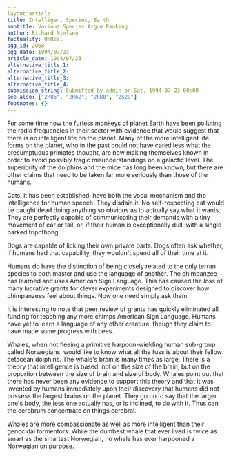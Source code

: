 ```yaml
---
layout:article
title: Intelligent Species, Earth
subtitle: Various Species Argue Ranking
author: Richard Nielsen
factuality: UnReal
pgg_id: 2U68
pgg_date: 1994/07/23
article_date: 1994/07/23
alternative_title_1: 
alternative_title_2: 
alternative_title_3: 
alternative_title_4: 
submission_string: Submitted by admin on Sat, 1994-07-23 00:00
see_also: ["2R85", "2R62", "2R80", "2S29"]
footnotes: {}
---
```

<div>
<p>For some time now the furless monkeys of planet Earth have been polluting the radio frequencies in their sector with evidence that would suggest that there is no intelligent life on the planet. Many of the more intelligent life forms on the planet, who in the past could not have cared less what the presumptuous primates thought, are now making themselves known in order to avoid possibly tragic misunderstandings on a galactic level. The superiority of the dolphins and the mice has long been known, but there are other claims that need to be taken far more seriously than those of the humans.</p>
<p>Cats, it has been established, have both the vocal mechanism and the intelligence for human speech. They disdain it. No self-respecting cat would be caught dead doing anything so obvious as to actually say what it wants. They are perfectly capable of communicating their demands with a tiny movement of ear or tail, or, if their human is exceptionally dull, with a single barked triphthong.</p>
<p>Dogs are capable of licking their own private parts. Dogs often ask whether, if humans had that capability, they wouldn't spend all of their time at it.</p>
<p>Humans do have the distinction of being closely related to the only terran species to both master and use the language of another. The chimpanzee has learned and uses American Sign Language. This has caused the loss of many lucrative grants for clever experiments designed to discover how chimpanzees feel about things. Now one need simply ask them.</p>
<p>It is interesting to note that peer review of grants has quickly eliminated all funding for teaching any more chimps American Sign Language. Humans have yet to learn a language of any other creature, though they claim to have made some progress with bees.</p>
<p>Whales, when not fleeing a primitive harpoon-wielding human sub-group called Norwegians, would like to know what all the fuss is about their fellow cetacean dolphins. The whale's brain is many times as large. There is a theory that intelligence is based, not on the size of the brain, but on the proportion between the size of brain and size of body. Whales point out that there has never been any evidence to support this theory and that it was invented by humans immediately upon their discovery that humans did not possess the largest brains on the planet. They go on to say that the larger one's body, the less one actually has, or is inclined, to do with it. Thus can the cerebrum concentrate on things cerebral.</p>
<p>Whales are more compassionate as well as more intelligent than their genocidal tormentors. While the dumbest whale that ever lived is twice as smart as the smartest Norwegian, no whale has ever harpooned a Norwegian on purpose.</p>
</div>
